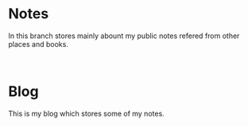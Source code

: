 # Notes
In this branch stores mainly abount my public notes refered from other places and books.

<br>


# Blog
This is my blog which stores some of my notes.

